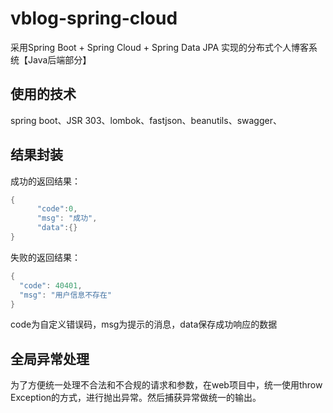 # vblog-spring-cloud
采用Spring Boot + Spring Cloud + Spring Data JPA 实现的分布式个人博客系统【Java后端部分】

## 使用的技术

spring boot、JSR 303、lombok、fastjson、beanutils、swagger、

## 结果封装

成功的返回结果：

```java
{
      "code":0,
      "msg": "成功",
      "data":{}
}
```

失败的返回结果：

```java
{
  "code": 40401,
  "msg": "用户信息不存在"
}
```

code为自定义错误码，msg为提示的消息，data保存成功响应的数据





## 全局异常处理

为了方便统一处理不合法和不合规的请求和参数，在web项目中，统一使用throw Exception的方式，进行抛出异常。然后捕获异常做统一的输出。